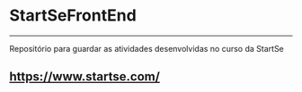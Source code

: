 # StartSeFrontEnd
***
Repositório para guardar as atividades desenvolvidas no curso da StartSe            
## https://www.startse.com/


